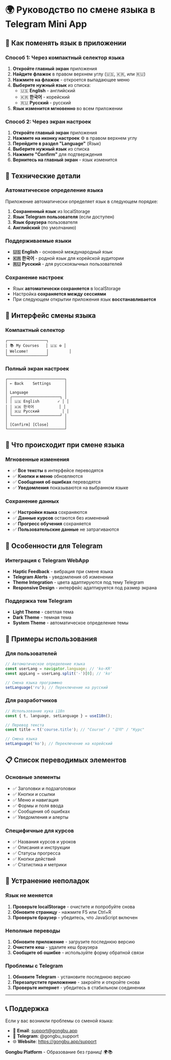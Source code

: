 # 🌍 Руководство по смене языка в Telegram Mini App

## 📱 Как поменять язык в приложении

### Способ 1: Через компактный селектор языка
1. **Откройте главный экран** приложения
2. **Найдите флажок** в правом верхнем углу (🇺🇸, 🇰🇷, или 🇷🇺)
3. **Нажмите на флажок** - откроется выпадающее меню
4. **Выберите нужный язык** из списка:
   - 🇺🇸 **English** - английский
   - 🇰🇷 **한국어** - корейский  
   - 🇷🇺 **Русский** - русский
5. **Язык изменится мгновенно** во всем приложении

### Способ 2: Через экран настроек
1. **Откройте главный экран** приложения
2. **Нажмите на иконку настроек** ⚙️ в правом верхнем углу
3. **Перейдите в раздел "Language"** (Язык)
4. **Выберите нужный язык** из списка
5. **Нажмите "Confirm"** для подтверждения
6. **Вернитесь на главный экран** - язык изменится

## 🔧 Технические детали

### Автоматическое определение языка
Приложение автоматически определяет язык в следующем порядке:
1. **Сохраненный язык** из localStorage
2. **Язык Telegram пользователя** (если доступен)
3. **Язык браузера** пользователя
4. **Английский** (по умолчанию)

### Поддерживаемые языки
- **🇺🇸 English** - основной международный язык
- **🇰🇷 한국어** - родной язык для корейской аудитории
- **🇷🇺 Русский** - для русскоязычных пользователей

### Сохранение настроек
- Язык **автоматически сохраняется** в localStorage
- Настройка **сохраняется между сессиями**
- При следующем открытии приложения язык **восстанавливается**

## 🎨 Интерфейс смены языка

### Компактный селектор
```
┌─────────────────┐
│ 📚 My Courses   │ 🇺🇸 ⚙️ │
│ Welcome!        │         │
└─────────────────┘
```

### Полный экран настроек
```
┌─────────────────────────┐
│ ← Back    Settings      │
│                         │
│ Language                │
│ ┌─────────────────────┐ │
│ │ 🇺🇸 English        ✓ │ │
│ │ 🇰🇷 한국어           │ │
│ │ 🇷🇺 Русский          │ │
│ └─────────────────────┘ │
│                         │
│ [Confirm] [Close]       │
└─────────────────────────┘
```

## 🔄 Что происходит при смене языка

### Мгновенные изменения
- ✅ **Все тексты** в интерфейсе переводятся
- ✅ **Кнопки и меню** обновляются
- ✅ **Сообщения об ошибках** переводятся
- ✅ **Уведомления** показываются на выбранном языке

### Сохранение данных
- ✅ **Настройки языка** сохраняются
- ✅ **Данные курсов** остаются без изменений
- ✅ **Прогресс обучения** сохраняется
- ✅ **Пользовательские данные** не затрагиваются

## 🎯 Особенности для Telegram

### Интеграция с Telegram WebApp
- **Haptic Feedback** - вибрация при смене языка
- **Telegram Alerts** - уведомления об изменении
- **Theme Integration** - цвета адаптируются под тему Telegram
- **Responsive Design** - интерфейс адаптируется под размер экрана

### Поддержка тем Telegram
- **Light Theme** - светлая тема
- **Dark Theme** - темная тема
- **System Theme** - автоматическое определение темы

## 🚀 Примеры использования

### Для пользователей
```javascript
// Автоматическое определение языка
const userLang = navigator.language; // 'ko-KR'
const appLang = userLang.split('-')[0]; // 'ko'

// Смена языка программно
setLanguage('ru'); // Переключение на русский
```

### Для разработчиков
```typescript
// Использование хука i18n
const { t, language, setLanguage } = useI18n();

// Перевод текста
const title = t('course.title'); // "Course" / "강의" / "Курс"

// Смена языка
setLanguage('ko'); // Переключение на корейский
```

## 📋 Список переводимых элементов

### Основные элементы
- ✅ Заголовки и подзаголовки
- ✅ Кнопки и ссылки
- ✅ Меню и навигация
- ✅ Формы и поля ввода
- ✅ Сообщения об ошибках
- ✅ Уведомления и алерты

### Специфичные для курсов
- ✅ Названия курсов и уроков
- ✅ Описания и инструкции
- ✅ Статусы прогресса
- ✅ Кнопки действий
- ✅ Статистика и метрики

## 🔧 Устранение неполадок

### Язык не меняется
1. **Проверьте localStorage** - очистите и попробуйте снова
2. **Обновите страницу** - нажмите F5 или Ctrl+R
3. **Проверьте браузер** - убедитесь, что JavaScript включен

### Неполные переводы
1. **Обновите приложение** - загрузите последнюю версию
2. **Очистите кеш** - удалите кеш браузера
3. **Сообщите об ошибке** - используйте форму обратной связи

### Проблемы с Telegram
1. **Обновите Telegram** - установите последнюю версию
2. **Перезапустите приложение** - закройте и откройте снова
3. **Проверьте интернет** - убедитесь в стабильном соединении

---

## 📞 Поддержка

Если у вас возникли проблемы со сменой языка:
- 📧 **Email**: support@gongbu.app
- 💬 **Telegram**: @gongbu_support
- 🌐 **Website**: https://gongbu.app/support

**Gongbu Platform** - Образование без границ! 🌍📚
